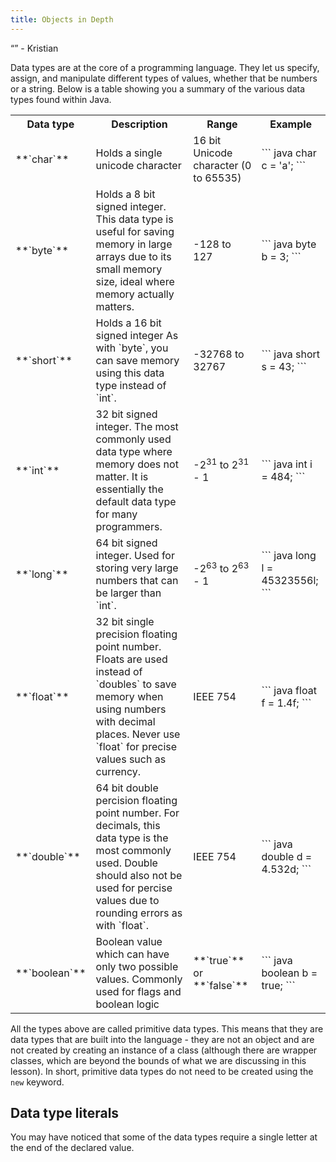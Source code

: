 ```yaml
---
title: Objects in Depth
---
```

<q></q> - Kristian

Data types are at the core of a programming language. They let us specify, assign, and manipulate different types of values, whether that be numbers or a string. Below is a
table showing you a summary of the various data types found within Java.

<table style="width: 100%">
    <tr>
        <th>Data type</th>
        <th>Description</th>
        <th>Range</th>
        <th>Example</th>
    </tr>
    <tr>
        <td>**`char`**</td>
        <td>Holds a single unicode character</td>
        <td>16 bit Unicode character (0 to 65535)</td>
        <td>``` java
char c =  'a';
```</td>
    </tr>
    <tr>
        <td>**`byte`**</td>
        <td>Holds a 8 bit signed integer. This data type is useful for saving memory in large arrays due to its small memory size, ideal where memory actually matters.</td>
        <td>-128 to 127</td>
        <td>``` java
byte b = 3;
```</td>
    </tr>
    <tr>
        <td>**`short`**</td>
        <td>Holds a 16 bit signed integer As with `byte`, you can save memory using this data type instead of `int`.</td>
        <td>-32768 to 32767</td>
        <td>``` java
short s = 43;
```</td>
    </tr>
    <tr>
        <td>**`int`**</td>
        <td>32 bit signed integer. The most commonly used data type where memory does not matter. It is essentially the default data type for many programmers.</td>
        <td>-2<sup>31</sup> to 2<sup>31</sup> - 1</td>
        <td>``` java
int i = 484;
```</td>
    </tr>
    <tr>
        <td>**`long`**</td>
        <td>64 bit signed integer. Used for storing very large numbers that can be larger than `int`.</td>
        <td>-2<sup>63</sup> to 2<sup>63</sup> - 1</td>
        <td>``` java
long l = 45323556l;
```</td>
    </tr>
    <tr>
        <td>**`float`**</td>
        <td>32 bit single precision floating point number. Floats are used instead of `doubles` to save memory when using numbers with decimal places. Never use
        `float` for precise values such as currency.</td>
        <td>IEEE 754</td>
        <td>``` java
float f = 1.4f;
```</td>
    </tr>
    <tr>
        <td>**`double`**</td>
        <td>64 bit double percision floating point number. For decimals, this data type is the most commonly used. Double should also not be used for percise values due to
        rounding errors as with `float`.</td>
        <td>IEEE 754</td>
        <td>``` java
double d = 4.532d;
```</td>
    </tr>
    <tr>
        <td>**`boolean`**</td>
        <td>Boolean value which can have only two possible values. Commonly used for flags and boolean logic</td>
        <td>**`true`** or **`false`**</td>
        <td>``` java
boolean b = true;
```</td>
    </tr>
</table>

All the types above are called primitive data types. This means that they are data types that are built into the language - they are not an object and are not created by
creating an instance of a class (although there are wrapper classes, which are beyond the bounds of what we are discussing in this lesson). In short, primitive data types
do not need to be created using the `new` keyword.

## Data type literals

You may have noticed that some of the data types require a single letter at the end of the declared value.
